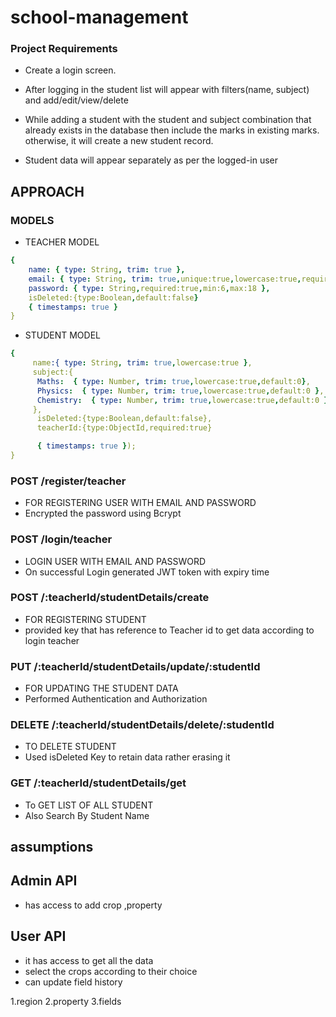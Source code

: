 # school-management

### Project Requirements

- Create a login screen.

- After logging in the student list will appear with filters(name, subject) and
add/edit/view/delete

- While adding a student with the student and subject combination that
already exists in the database then include the marks in existing marks.
otherwise, it will create a new student record.

- Student data will appear separately as per the logged-in user


## APPROACH 

### MODELS

- TEACHER MODEL
```yaml
{ 
    name: { type: String, trim: true },
    email: { type: String, trim: true,unique:true,lowercase:true,required:true },
    password: { type: String,required:true,min:6,max:18 },
    isDeleted:{type:Boolean,default:false}
    { timestamps: true }
}
```

- STUDENT MODEL
```yaml
{ 
     name:{ type: String, trim: true,lowercase:true },
     subject:{
      Maths:  { type: Number, trim: true,lowercase:true,default:0},
      Physics:  { type: Number, trim: true,lowercase:true,default:0 },
      Chemistry:  { type: Number, trim: true,lowercase:true,default:0 }
     },
      isDeleted:{type:Boolean,default:false},
      teacherId:{type:ObjectId,required:true}

      { timestamps: true });
}
```

### POST /register/teacher 
- FOR REGISTERING USER WITH EMAIL AND PASSWORD 
- Encrypted the password using Bcrypt



### POST /login/teacher
- LOGIN USER WITH EMAIL AND PASSWORD
- On successful Login generated JWT  token with expiry time



### POST /:teacherId/studentDetails/create
- FOR REGISTERING STUDENT 
- provided key that has reference to Teacher id to get data according to login teacher 



### PUT /:teacherId/studentDetails/update/:studentId
- FOR UPDATING THE STUDENT DATA
-  Performed Authentication and Authorization


### DELETE /:teacherId/studentDetails/delete/:studentId
- TO DELETE STUDENT 
- Used isDeleted Key to retain data rather erasing it 



### GET /:teacherId/studentDetails/get
- To GET LIST OF ALL STUDENT 
- Also Search By Student Name


## assumptions


## Admin API 
- has access to add crop ,property


## User API
- it has access to get all the data 
- select the crops according to their choice
- can update field history 



1.region
2.property
3.fields